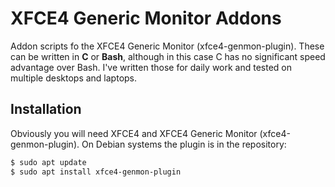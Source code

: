 # XFCE4 Generic Monitor Addons

Addon scripts fo the XFCE4 Generic Monitor (xfce4-genmon-plugin). These can be written in **C** or **Bash**, although in this case C has no significant speed advantage over Bash. I've written those for daily work and tested on multiple desktops and laptops.

## Installation

Obviously you will need XFCE4 and XFCE4 Generic Monitor (xfce4-genmon-plugin).  On Debian systems the plugin is in the repository: 

```sh
$ sudo apt update
$ sudo apt install xfce4-genmon-plugin
```